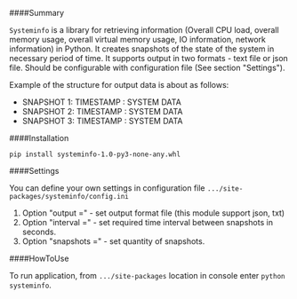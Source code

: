 ####Summary

`Systeminfo` is a library for retrieving information (Overall CPU load, overall memory usage, overall virtual memory usage, IO information, network information) in Python. It creates snapshots of the state of the system in necessary period of time. It supports output in two formats - text file or  json file. Should be configurable with configuration file (See section "Settings").

Example of the structure for output data is about as follows:
* SNAPSHOT 1: TIMESTAMP : SYSTEM DATA
* SNAPSHOT 2: TIMESTAMP : SYSTEM DATA
* SNAPSHOT 3: TIMESTAMP : SYSTEM DATA

####Installation

`pip install systeminfo-1.0-py3-none-any.whl` 

####Settings

You can define your own settings in configuration file `.../site-packages/systeminfo/config.ini`

1. Option "output =" - set output format file (this module support json, txt)
1. Option "interval =" - set required time interval between snapshots in seconds.
1. Option "snapshots =" - set quantity of snapshots.  

####HowToUse

To run application, from `.../site-packages` location in console enter `python systeminfo`. 


